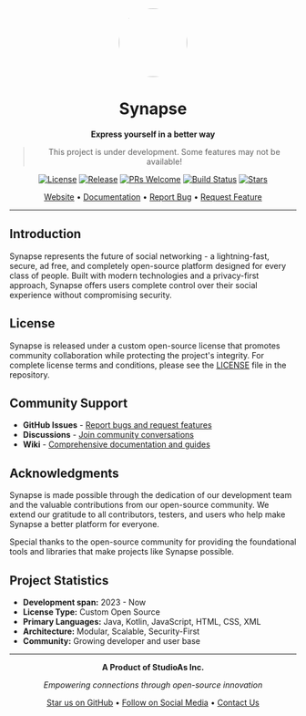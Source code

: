 <div align="center">
  <img src="https://i.postimg.cc/6QMqSrqB/20250810-190421.png" width="120" height="120" style="border-radius:50%">
  
  # Synapse
  
  **Express yourself in a better way**
  
>
> This project is under development. Some features may not be available!
  
  [![License](https://img.shields.io/badge/license-Custom-blue.svg)](#license)
  [![Release](https://img.shields.io/github/v/release/StudioAsInc/synapse-android)](https://github.com/StudioAsInc/synapse-android/releases)
  [![PRs Welcome](https://img.shields.io/badge/PRs-welcome-brightgreen.svg)](CONTRIBUTE.md)
  [![Build Status](https://img.shields.io/badge/build-passing-success.svg)]()
  [![Stars](https://img.shields.io/github/stars/StudioAsInc/synapse-android?style=social)](https://github.com/StudioAsInc/synapse-android/stargazers)
  
  [Website](https://dl-synapse.pages.dev) • [Documentation](https://dl-synapse.pages.dev/docs) • [Report Bug](https://github.com/StudioAsInc/synapse-android/issues/new?template=bug_report.md) • [Request Feature](https://github.com/StudioAsInc/synapse-android/issues/new?template=feature_request.md)
  
</div>


---

## Introduction

Synapse represents the future of social networking - a lightning-fast, secure, ad free, and completely open-source platform designed for every class of people. Built with modern technologies and a privacy-first approach, Synapse offers users complete control over their social experience without compromising security.

## License

Synapse is released under a custom open-source license that promotes community collaboration while protecting the project's integrity. For complete license terms and conditions, please see the [LICENSE](LICENCE.md) file in the repository.

## Community Support
- **GitHub Issues** - [Report bugs and request features](https://github.com/StudioAsInc/synapse-android/issues)
- **Discussions** - [Join community conversations](https://github.com/StudioAsInc/synapse-android/discussions)
- **Wiki** - [Comprehensive documentation and guides](https://github.com/StudioAsInc/synapse-android/wiki)

## Acknowledgments

Synapse is made possible through the dedication of our development team and the valuable contributions from our open-source community. We extend our gratitude to all contributors, testers, and users who help make Synapse a better platform for everyone.

Special thanks to the open-source community for providing the foundational tools and libraries that make projects like Synapse possible.

## Project Statistics

- **Development span:** 2023 - Now
- **License Type:** Custom Open Source
- **Primary Languages:** Java, Kotlin, JavaScript, HTML, CSS, XML
- **Architecture:** Modular, Scalable, Security-First
- **Community:** Growing developer and user base

---

<div align="center">
  
  **A Product of StudioAs Inc.**
  
  *Empowering connections through open-source innovation*
  
  [Star us on GitHub](https://github.com/StudioAsInc/synapse-android) • [Follow on Social Media](https://web-synapse.pages.dev) • [Contact Us](mailto:mashikahamed0@gmail.com)
  
</div>